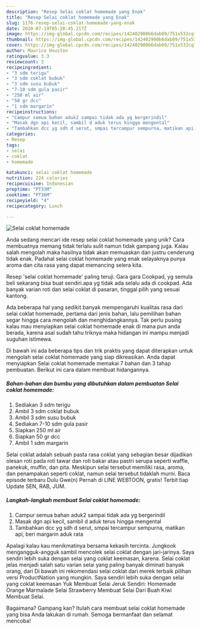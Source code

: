 ```yaml
---
description: "Resep Selai coklat homemade yang Enak"
title: "Resep Selai coklat homemade yang Enak"
slug: 1176-resep-selai-coklat-homemade-yang-enak
date: 2020-07-19T05:20:45.217Z
image: https://img-global.cpcdn.com/recipes/142402900b6dab09/751x532cq70/selai-coklat-homemade-foto-resep-utama.jpg
thumbnail: https://img-global.cpcdn.com/recipes/142402900b6dab09/751x532cq70/selai-coklat-homemade-foto-resep-utama.jpg
cover: https://img-global.cpcdn.com/recipes/142402900b6dab09/751x532cq70/selai-coklat-homemade-foto-resep-utama.jpg
author: Maurice Houston
ratingvalue: 3.3
reviewcount: 3
recipeingredient:
- "3 sdm terigu"
- "3 sdm coklat bubuk"
- "3 sdm susu bubuk"
- "7-10 sdm gula pasir"
- "250 ml air"
- "50 gr dcc"
- "1 sdm margarin"
recipeinstructions:
- "Campur semua bahan aduk2 sampai tidak ada yg bergerindil"
- "Masak dgn api kecil, sambil d aduk terus hingga mengental"
- "Tambahkan dcc yg sdh d serut, smpai tercampur sempurna, matikan api, beri margarin aduk rata"
categories:
- Resep
tags:
- selai
- coklat
- homemade

katakunci: selai coklat homemade 
nutrition: 224 calories
recipecuisine: Indonesian
preptime: "PT33M"
cooktime: "PT36M"
recipeyield: "4"
recipecategory: Lunch

---
```



![Selai coklat homemade](https://img-global.cpcdn.com/recipes/142402900b6dab09/751x532cq70/selai-coklat-homemade-foto-resep-utama.jpg)

Anda sedang mencari ide resep selai coklat homemade yang unik? Cara membuatnya memang tidak terlalu sulit namun tidak gampang juga. Kalau salah mengolah maka hasilnya tidak akan memuaskan dan justru cenderung tidak enak. Padahal selai coklat homemade yang enak selayaknya punya aroma dan cita rasa yang dapat memancing selera kita.

Resep &#39;selai coklat homemade&#39; paling teruji. Gara gara Cookpad, yg semula beli sekarang bisa buat sendiri.apa yg tidak ada selalu ada di cookpad. Ada banyak varian roti dan selai coklat di pasaran, tinggal pilih yang sesuai kantong.

Ada beberapa hal yang sedikit banyak mempengaruhi kualitas rasa dari selai coklat homemade, pertama dari jenis bahan, lalu pemilihan bahan segar hingga cara mengolah dan menghidangkannya. Tak perlu pusing kalau mau menyiapkan selai coklat homemade enak di mana pun anda berada, karena asal sudah tahu triknya maka hidangan ini mampu menjadi suguhan istimewa.


Di bawah ini ada beberapa tips dan trik praktis yang dapat diterapkan untuk mengolah selai coklat homemade yang siap dikreasikan. Anda dapat menyiapkan Selai coklat homemade memakai 7 bahan dan 3 tahap pembuatan. Berikut ini cara dalam membuat hidangannya.

<!--inarticleads1-->

##### Bahan-bahan dan bumbu yang dibutuhkan dalam pembuatan Selai coklat homemade:

1. Sediakan 3 sdm terigu
1. Ambil 3 sdm coklat bubuk
1. Ambil 3 sdm susu bubuk
1. Sediakan 7-10 sdm gula pasir
1. Siapkan 250 ml air
1. Siapkan 50 gr dcc
1. Ambil 1 sdm margarin


Selai coklat adalah sebuah pasta rasa coklat yang sebagian besar dijadikan olesan roti pada roti tawar dan roti bakar atau pastri serupa seperti waffle, panekuk, muffin, dan pita. Meskipun selai tersebut memiliki rasa, aroma, dan penampakan seperti coklat, namun selai tersebut tidaklah murni. Baca episode terbaru Dulu Gwe(n) Pernah di LINE WEBTOON, gratis! Terbit tiap Update SEN, RAB, JUM. 

<!--inarticleads2-->

##### Langkah-langkah membuat Selai coklat homemade:

1. Campur semua bahan aduk2 sampai tidak ada yg bergerindil
1. Masak dgn api kecil, sambil d aduk terus hingga mengental
1. Tambahkan dcc yg sdh d serut, smpai tercampur sempurna, matikan api, beri margarin aduk rata


Apalagi kalau kau menikmatinya bersama kekasih tercinta. Jungkook mengangguk-angguk sambil mencolek selai coklat dengan jari-jarinya. Saya sendiri lebih suka dengan selai yang coklat keemasan, karena. Selai coklat jelas menjadi salah satu varian selai yang paling banyak diminati banyak orang, dari Di bawah ini rekomendasi selai coklat dari merek terbaik pilihan versi ProductNation yang mungkin. Saya sendiri lebih suka dengan selai yang coklat keemasan Yuk Membuat Selai Jeruk Sendiri: Homemade Orange Marmalade Selai Strawberry Membuat Selai Dari Buah Kiwi Membuat Selai. 

Bagaimana? Gampang kan? Itulah cara membuat selai coklat homemade yang bisa Anda lakukan di rumah. Semoga bermanfaat dan selamat mencoba!
